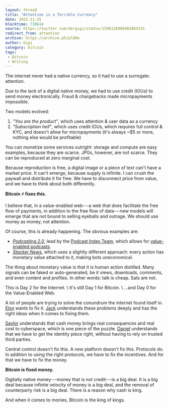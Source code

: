 ```yaml
---
layout: thread
title: "Attention is a Terrible Currency"
date: 2022-11-25
blocktime: 738614
source: https://twitter.com/dergigi/status/1596126980402864131
redirect_from: attention
archive: https://archive.ph/plORe
author: Gigi
category: bitcoin
tags:
 - Bitcoin
 - Writing
---
```


The internet never had a native currency, so it had to use a surrogate:
attention.

Due to the lack of a digital native money, we had to use credit (IOUs)
to send money electronically. Fraud & chargebacks made micropayments
impossible.

Two models evolved:

1. _\"You are the product\"_, which uses attention & user data as a currency
2. _\"Subscription hell\"_, which uses credit IOUs, which requires full control & KYC, and doesn\'t allow for micropayments (it\'s always \~\$5 or more, nothing else would be profitable)

You can monetize some services outright: storage and compute are easy
examples, because they are scarce. JPGs, however, are not scarce. They
can be reproduced at zero marginal cost.

Because reproduction is free, a digital image or a piece of text can\'t
have a market price. It can\'t emerge, because supply is infinite. I can
crush the paywall and distribute it for free. We have to disconnect
price from value, and we have to think about both differently.

**Bitcoin ⚡ fixes this.**

I believe that, in a value-enabled web---a web that does
facilitate the free flow of payments, in addition to the free flow of
data---new models will emerge that are not bound to selling eyeballs and
outrage. We should use money as money, not attention.

Of course, this is already happening. The obvious examples are:

- _[Podcasting 2.0](https://podcastindex.org)_, lead by the [Podcast Index Team](https://podcastindex.social), which allows for [value-enabled podcasts](https://value4value.info/).
- _[Stacker News](https://stacker.news/)_, which uses a slightly different approach: every action has monetary value attached to it, making bots uneconomical.

The thing about monetary value is that it is human action distilled.
Many signals can be faked or auto-generated, be it views, downloads,
comments, and even content and profiles. In other words: talk is cheap.
Sats are not.

This is Day 2 for the Internet. \\
It\'s still Day 1 for Bitcoin. \\
\...and Day 0 for the Value-Enabled Web.

A lot of people are trying to solve the conundrum the internet found
itself in. [Elon](https://twitter.com/elonmusk) wants to fix it.
[Jack](https://twitter.com/jack)
understands these problems deeply and has the right ideas when it comes
to fixing them.

[Saylor](https://twitter.com/saylor) understands that cash money brings real
consequences and real cost to cyberspace, which is one piece of the
puzzle. [Daniel](https://twitter.com/csuwildcat) understands that we have to get the identity
piece right, without having to rely on trusted third parties.

Central control doesn\'t fix this. A new platform doesn\'t fix this.
Protocols do. In addition to using the right protocols, we have to fix
the incentives. And for that we have to fix the money.

**Bitcoin is fixed money.**

Digitally native money---money that is not credit---is a big deal. It is
a big deal because infinite velocity of money is a big deal, and the
removal of counterparty risk is a big deal. There is a reason why cash
is king.

And when it comes to monies,
Bitcoin
is the king of kings.
